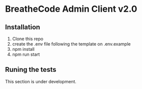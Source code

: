 # BreatheCode Admin Client v2.0


## Installation

1. Clone this repo
2. create the .env file following the template on .env.example
3. npm install
4. npm run start

## Runing the tests

This section is under development.
